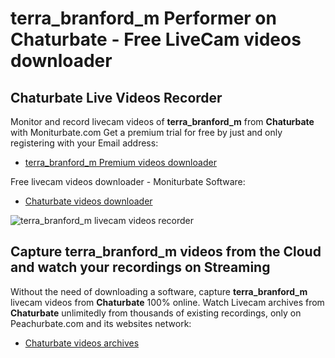 # terra_branford_m Performer on Chaturbate - Free LiveCam videos downloader

## Chaturbate Live Videos Recorder

Monitor and record livecam videos of **terra_branford_m** from **Chaturbate** with Moniturbate.com
Get a premium trial for free by just and only registering with your Email address:
* [terra_branford_m Premium videos downloader](https://moniturbate.com/request-demo-licence-key.html)

Free livecam videos downloader - Moniturbate Software:
* [Chaturbate videos downloader](https://moniturbate.com/moniturbate-download-software.html)

![terra_branford_m livecam videos recorder](https://peachurnet.com/templates/moniturbate-software.png)


## Capture terra_branford_m videos from the Cloud and watch your recordings on Streaming

Without the need of downloading a software, capture **terra_branford_m** livecam videos from **Chaturbate** 100% online.
Watch Livecam archives from **Chaturbate** unlimitedly from thousands of existing recordings, only on Peachurbate.com and its websites network:
* [Chaturbate videos archives](https://peachurnet.com/)
